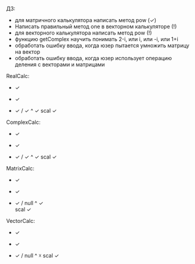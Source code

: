 ДЗ:
* для матричного калькулятора написать метод pow (✓)
* Написать правильный метод one в векторном калькуляторе (!)
* для векторного калькулятора написать метод pow (!)
* функцию getComplex научить понимать 2-i, или i, или -i, или 1+i
* обработать ошибку ввода, когда юзер пытается умножить матрицу на вектор
* обработать ошибку ввода, когда юзер использует операцию деления с векторами и матрицами

RealCalc: 
+ ✓
- ✓
* ✓
/ ✓
^ ✓
scal ✓

ComplexCalc: 
+ ✓
- ✓
* ✓
/ ✓
^ ✓
scal ✓

MatrixCalc: 
+ ✓
- ✓
* ✓
/ null
^ ✓    
scal ✓

VectorCalc: 
+ ✓
- ✓
* ✓
/ null
^ ☓
scal ✓
 